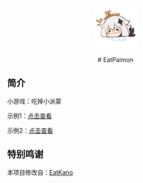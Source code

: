 <p align="center">
  <a href="paimon.xn--fiqz59cpva341l.ml"><img src="https://github.com/lswlc33/nowhite/blob/main/static/image/ClickBefore.png?raw=true" width="100" height="100" alt="EatKano"></a>
</p>
<div align="center">
# EatPaimon
</div>


## 简介

小游戏：吃掉小派蒙

示例1：[点击查看](https://paimon.雪中明月.ml)  

示例2：[点击查看](https://lswlc33.github.io/nowhite/)


## 特别鸣谢

本项目修改自：[EatKano](https://github.com/arcxingye/EatKano)
